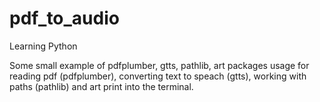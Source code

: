 # pdf_to_audio
Learning Python

Some small example of pdfplumber, gtts, pathlib, art packages usage for 
  reading pdf (pdfplumber), 
  converting text to speach (gtts), 
  working with paths (pathlib) and 
  art print into the terminal. 
